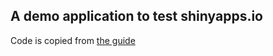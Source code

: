 ## A demo application to test shinyapps.io

Code is copied from [the guide](https://github.com/rstudio/shinyapps/blob/master/guide/guide.md)

